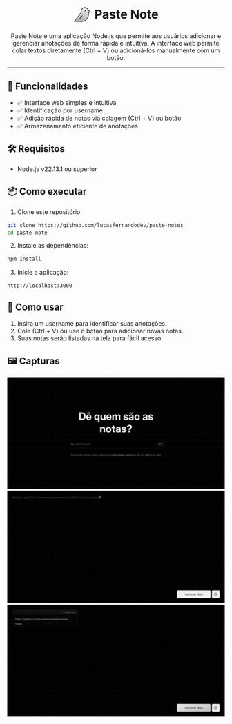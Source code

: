 <h1 align="center">
<img align="absmiddle" src="./public/assets/images/favicon.svg" width="42px" alt="screenshot paste-note" />
Paste Note
</h1>


<p align="center">
Paste Note é uma aplicação Node.js que permite aos usuários adicionar e gerenciar anotações de forma rápida e intuitiva. A interface web permite colar textos diretamente (Ctrl + V) ou adicioná-los manualmente com um botão.
</p>

<hr />

## 🚀 Funcionalidades

- ✅ Interface web simples e intuitiva
- ✅ Identificação por username
- ✅ Adição rápida de notas via colagem (Ctrl + V) ou botão
- ✅ Armazenamento eficiente de anotações

## 🛠 Requisitos

- Node.js v22.13.1 ou superior

## 📦 Como executar

1. Clone este repositório:
  ```bash
  git clone https://github.com/lucasfernandodev/paste-notes
  cd paste-note
  ```

2. Instale as dependências:
  ```bash
  npm install
  ```

3. Inicie a aplicação:
  ```
  http://localhost:3000
  ```

## 📜 Como usar

1. Insira um username para identificar suas anotações.
2. Cole (Ctrl + V) ou use o botão para adicionar novas notas.
2. Suas notas serão listadas na tela para fácil acesso.

## 🖼️ Capturas
<p style="text-align: center;">
<img src="./docs/homepage.png" alt="Paste Note - Homepage" />
<img src="./docs/notes-empty.png" alt="Paste Note - Notas" />
<img src="./docs/with-notes.png" alt="Paste Note - Notas" />
</p>
